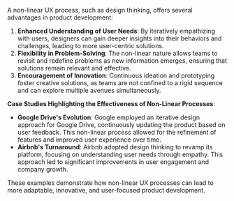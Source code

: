 A non-linear UX process, such as design thinking, offers several advantages in product development:
1. **Enhanced Understanding of User Needs**: By iteratively empathizing with users, designers can gain deeper insights into their behaviors and challenges, leading to more user-centric solutions. 
2. **Flexibility in Problem-Solving**: The non-linear nature allows teams to revisit and redefine problems as new information emerges, ensuring that solutions remain relevant and effective. 
3. **Encouragement of Innovation**: Continuous ideation and prototyping foster creative solutions, as teams are not confined to a rigid sequence and can explore multiple avenues simultaneously. 

**Case Studies Highlighting the Effectiveness of Non-Linear Processes**:
- **Google Drive's Evolution**: Google employed an iterative design approach for Google Drive, continuously updating the product based on user feedback. This non-linear process allowed for the refinement of features and improved user experience over time. 
- **Airbnb's Turnaround**: Airbnb adopted design thinking to revamp its platform, focusing on understanding user needs through empathy. This approach led to significant improvements in user engagement and company growth.

These examples demonstrate how non-linear UX processes can lead to more adaptable, innovative, and user-focused product development. 

